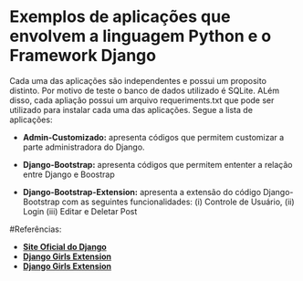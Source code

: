 # Exemplos de aplicações que envolvem a linguagem Python e o Framework Django

Cada uma das aplicações são independentes e possui um proposito distinto. Por motivo de teste o banco de dados utilizado é SQLite. ALém disso, cada apliação possui um arquivo requeriments.txt que pode ser utilizado para instalar cada uma das aplicações.
Segue a lista de aplicações:
* __Admin-Customizado:__ apresenta códigos que permitem customizar a parte administradora do Django.

* __Django-Bootstrap:__ apresenta códigos que permitem ententer a relação entre Django e Boostrap
* __Django-Bootstrap-Extension:__ apresenta a extensão do código Django-Bootstrap com as seguintes funcionalidades: (i) Controle de Usuário, (ii) Login (iii) Editar e Deletar Post


#Referências:
* [__Site Oficial do Django__](http://www.djangoproject.com)
* [__Django Girls Extension__](http://tutorial.djangogirls.org/)
* [__Django Girls Extension__](https://www.gitbook.com/book/djangogirls/django-girls-tutorial-extensions/details) 
